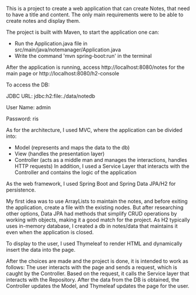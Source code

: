 This is a project to create a web application that can create Notes, that need to have a title and content. The only main requirements were to be able to create notes and display them.

The project is built with Maven, to start the application one can:
- Run the Application.java file in src/main/java/notemanager/Application.java
- Write the command 'mvn spring-boot:run' in the terminal

After the application is running, access http://localhost:8080/notes for the main page or http://localhost:8080/h2-console

To access the DB:

JDBC URL: jdbc:h2:file:./data/notedb

User Name: admin

Password: ris


As for the architecture, I used MVC, where the application can be divided into:
- Model (represents and maps the data to the db)
- View (handles the presentation layer)
- Controller (acts as a middle man and manages the interactions, handles HTTP requests)
In addition, I used a Service Layer that interacts with the Controller and contains the logic of the application

As the web framework, I used Spring Boot and Spring Data JPA/H2 for persistence.

My first idea was to use ArrayLists to maintain the notes, and before exiting the application, create a file with the existing nodes. But after researching other options, Data JPA had methods that simplify CRUD operations by working with objects, making it a good match for the project. As H2 typically uses in-memory database, I created a db in notes/data that maintains it even when the application is closed.

To display to the user, I used Thymeleaf to render HTML and dynamically insert the data into the page.

After the choices are made and the project is done, it is intended to work as follows: The user interacts with the page and sends a request, which is caught by the Controller. Based on the request, it calls the Service layer that interacts with the Repository. After the data from the DB is obtained, the Controller updates the Model, and Thymeleaf updates the page for the user.
